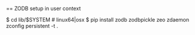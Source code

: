 == ZODB setup in user context

$ cd lib/$SYSTEM # linux64|osx
$ pip install zodb zodbpickle zeo zdaemon zconfig persistent -t .


